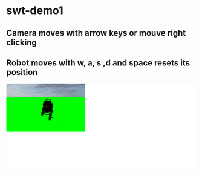 # swt-demo1

## Camera moves with arrow keys or mouve right clicking

## Robot moves with w, a, s ,d and space resets its position

![Preview robot](overview.png)